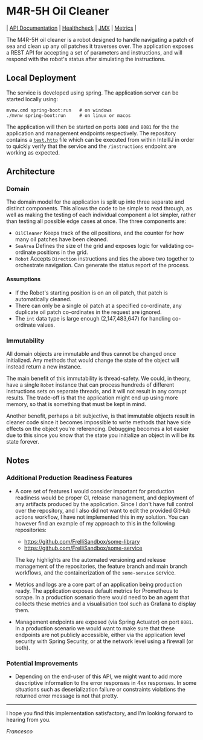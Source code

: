 # M4R-5H Oil Cleaner

| [API Documentation](http://localhost:8080/swagger-ui.html) | [Healthcheck](http://localhost:8081/actuator/health)
| [JMX](http://localhost:8081/actuator/hawtio) | [Metrics](http://localhost:8081/actuator/prometheus) |

[comment]: <> (I would normally link to a staging or production environment for the above URLs rather than the 
localhost version.)

The M4R-5H oil cleaner is a robot designed to handle navigating a patch of sea and clean up any oil patches it traverses
over. The application exposes a REST API for accepting a set of parameters and instructions, and will respond with the
robot's status after simulating the instructions.

## Local Deployment

The service is developed using spring. The application server can be started locally using:

```
mvnw.cmd spring-boot:run   # on windows
./mvnw spring-boot:run     # on linux or macos
```

The application will then be started on ports `8080` and `8081` for the the application and management endpoints
respectively. The repository contains a [`test.http`](test.http) file which can be executed from within IntellIJ in
order to quickly verify that the service and the `/instructions` endpoint are working as expected.

## Architecture

### Domain

The domain model for the application is split up into three separate and distinct components. This allows the code to be
simple to read through, as well as making the testing of each individual component a lot simpler, rather than testing
all possible edge cases at once. The three components are:

- `OilCleaner` Keeps track of the oil positions, and the counter for how many oil patches have been cleaned.
- `SeaArea` Defines the size of the grid and exposes logic for validating co-ordinate positions in the grid.
- `Robot` Accepts `Direction` instructions and ties the above two together to orchestrate navigation. Can generate the
  status report of the process.

#### Assumptions

- If the Robot's starting position is on an oil patch, that patch is automatically cleaned.
- There can only be a single oil patch at a specified co-ordinate, any duplicate oil patch co-ordinates in the request
  are ignored.
- The `int` data type is large enough (2,147,483,647) for handling co-ordinate values.

### Immutability

All domain objects are immutable and thus cannot be changed once initialized. Any methods that would change the state of
the object will instead return a new instance.

The main benefit of this immutability is thread-safety. We could, in theory, have a single `Robot` instance that can
process hundreds of different instructions sets on separate threads, and it will not result in any corrupt results. The
trade-off is that the application might end up using more memory, so that is something that must be kept in mind.

Another benefit, perhaps a bit subjective, is that immutable objects result in cleaner code since it becomes impossible
to write methods that have side effects on the object you're referencing. Debugging becomes a lot easier due to this
since you know that the state you initialize an object in will be its state forever.

## Notes

### Additional Production Readiness Features

- A core set of features I would consider important for production readiness would be proper CI, release management, and
  deployment of any artifacts produced by the application. Since I don't have full control over the repository, and I
  also did not want to edit the provided GitHub actions workflow, I have not implemented this in my solution. You can
  however find an example of my approach to this in the following repositories:

    - https://github.com/FrelliSandbox/some-library
    - https://github.com/FrelliSandbox/some-service

  The key highlights are the automated versioning and release management of the repositories, the feature branch and
  main branch workflows, and the containerization of the `some-service` service.

- Metrics and logs are a core part of an application being production ready. The application exposes default metrics for
  Prometheus to scrape. In a production scenario there would need to be an agent that collects these metrics and a
  visualisation tool such as Grafana to display them.

- Management endpoints are exposed (via Spring Actuator) on port `8081`. In a production scenario we would want to make
  sure that these endpoints are not publicly accessible, either via the application level security with Spring Security,
  or at the network level using a firewall (or both).

### Potential Improvements

- Depending on the end-user of this API, we might want to add more descriptive information to the error responses in 4xx
  responses. In some situations such as deserialization failure or constraints violations the returned error message is
  not that pretty.

---

I hope you find this implementation satisfactory, and I'm looking forward to hearing from you.

_Francesco_
